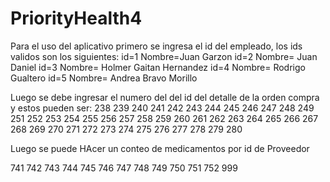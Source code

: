 # PriorityHealth4
Para el uso del aplicativo primero se ingresa el id del empleado, los ids validos son los siguientes:
id=1 Nombre=Juan Garzon
id=2 Nombre= Juan Daniel
id=3 Nombre= Holmer Gaitan Hernandez
id=4 Nombre= Rodrigo Gualtero
id=5 Nombre= Andrea Bravo Morillo

Luego se debe ingresar el numero del del id del detalle de la orden compra y estos pueden ser:
238
239
240
241
242
243
244
245
246
247
248
249
251
252
253
254
255
256
257
258
259
260
261
262
263
264
265
266
267
268
269
270
271
272
273
274
275
276
277
278
279
280

Luego se puede HAcer un conteo de medicamentos por id de Proveedor

741
742
743
744
745
746
747
748
749
750
751
752
999
